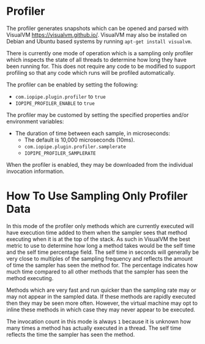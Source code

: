 # Profiler

The profiler generates snapshots which can be opened and parsed with
VisualVM <https://visualvm.github.io/>. VisualVM may also be installed on
Debian and Ubuntu based systems by running `apt-get install visualvm`.

There is currently one mode of operation which is a sampling only profiler
which inspects the state of all threads to determine how long they have been
running for. This does not require any code to be modified to support profiling
so that any code which runs will be profiled automatically.

The profiler can be enabled by setting the following:

 * `com.iopipe.plugin.profiler` to `true`
 * `IOPIPE_PROFILER_ENABLE` to `true`

The profiler may be customed by setting the specified properties and/or
environment variables:

 * The duration of time between each sample, in microseconds:
   * The default is 10,000 microseconds (10ms).
   * `com.iopipe.plugin.profiler.samplerate`
   * `IOPIPE_PROFILER_SAMPLERATE`

When the profiler is enabled, they may be downloaded from the individual
invocation information.

# How To Use Sampling Only Profiler Data

In this mode of the profiler only methods which are currently executed will
have execution time added to them when the sampler sees that method
executing when it is at the top of the stack. As such in VisualVM the best
metric to use to determine how long a method takes would be the self time and
the self time percentage field. The self time in seconds will generally be very
close to multiples of the sampling frequency and reflects the amount of time
the sampler has seen the method for. The percentage indicates how much time
compared to all other methods that the sampler has seen the method executing.

Methods which are very fast and run quicker than the sampling rate may or may
not appear in the sampled data. If these methods are rapidly executed
then they may be seen more often. However, the virtual machine may opt to
inline these methods in which case they may never appear to be executed.

The invocation count in this mode is always `1` because it is unknown how many
times a method has actually executed in a thread. The self time reflects the
time the sampler has seen the method.


